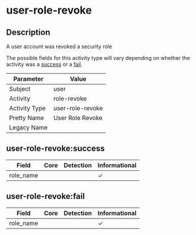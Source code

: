 user-role-revoke
================

Description
-----------
A user account was revoked a security role

The possible fields for this activity type will vary depending on whether the activity was a [success](#user-role-revokesuccess) or a [fail](#user-role-revokefail).

| Parameter     | Value            |
| ------------- | ---------------- |
| Subject       | user             |
| Activity      | role-revoke      |
| Activity Type | user-role-revoke |
| Pretty Name   | User Role Revoke |
| Legacy Name   |                  |

user-role-revoke:success
------------------------

| Field     | Core | Detection | Informational |
| --------- | ---- | --------- | ------------- |
| role_name |      |           | &#10003;      |

user-role-revoke:fail
---------------------

| Field     | Core | Detection | Informational |
| --------- | ---- | --------- | ------------- |
| role_name |      |           | &#10003;      |